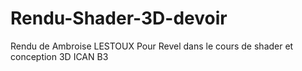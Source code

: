 # Rendu-Shader-3D-devoir
Rendu de Ambroise LESTOUX Pour Revel dans le cours de shader et conception 3D ICAN B3
